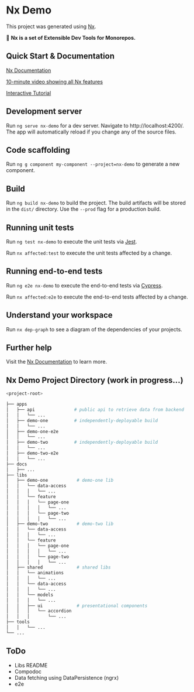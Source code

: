 # Nx Demo

This project was generated using [Nx](https://nx.dev).

🔎 **Nx is a set of Extensible Dev Tools for Monorepos.**

## Quick Start & Documentation

[Nx Documentation](https://nx.dev/angular)

[10-minute video showing all Nx features](https://nx.dev/angular/getting-started/what-is-nx)

[Interactive Tutorial](https://nx.dev/angular/tutorial/01-create-application)

## Development server

Run `ng serve nx-demo` for a dev server. Navigate to http://localhost:4200/. The app will automatically reload if you change any of the source files.

## Code scaffolding

Run `ng g component my-component --project=nx-demo` to generate a new component.

## Build

Run `ng build nx-demo` to build the project. The build artifacts will be stored in the `dist/` directory. Use the `--prod` flag for a production build.

## Running unit tests

Run `ng test nx-demo` to execute the unit tests via [Jest](https://jestjs.io).

Run `nx affected:test` to execute the unit tests affected by a change.

## Running end-to-end tests

Run `ng e2e nx-demo` to execute the end-to-end tests via [Cypress](https://www.cypress.io).

Run `nx affected:e2e` to execute the end-to-end tests affected by a change.

## Understand your workspace

Run `nx dep-graph` to see a diagram of the dependencies of your projects.

## Further help

Visit the [Nx Documentation](https://nx.dev/angular) to learn more.

## Nx Demo Project Directory (work in progress...)

```bash
<project-root>

├── apps
│   ├── api               # public api to retrieve data from backend
│   │   └── ...
│   ├── demo-one          # independently-deployable build
│   │   └── ...
│   ├── demo-one-e2e
│   │   └── ...
│   ├── demo-two          # independently-deployable build
│   │   └── ...
│   ├── demo-two-e2e
│   │   └── ...
├── docs
│   ├── ...
├── libs
│   ├── demo-one           # demo-one lib
│   │   └── data-access
│   │   │   └── ...
│   │   └── feature
│   │   │   └── page-one
│   │   │   │   └── ...
│   │   │   └── page-two
│   │   │   │   └── ...
│   ├── demo-two           # demo-two lib
│   │   └── data-access
│   │   │   └── ...
│   │   └── feature
│   │   │   └── page-one
│   │   │   │   └── ...
│   │   │   └── page-two
│   │   │   │   └── ...
│   ├── shared             # shared libs
│   │   └── animations
│   │   │   └── ...
│   │   └── data-access
│   │   │   └── ...
│   │   └── models
│   │   │   └── ...
│   │   ├── ui             # presentational components
│   │   │   └── accordion
│   │   │       └── ...
├── tools
│   │   └── ...
└── ...
```

## ToDo

- Libs README
- Compodoc
- Data fetching using DataPersistence (ngrx)
- e2e

